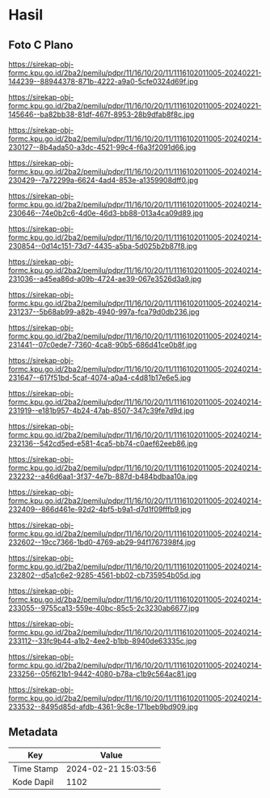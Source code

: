 # Hasil

## Foto C Plano

https://sirekap-obj-formc.kpu.go.id/2ba2/pemilu/pdpr/11/16/10/20/11/1116102011005-20240221-144239--88944378-871b-4222-a9a0-5cfe0324d69f.jpg

https://sirekap-obj-formc.kpu.go.id/2ba2/pemilu/pdpr/11/16/10/20/11/1116102011005-20240221-145646--ba82bb38-81df-467f-8953-28b9dfab8f8c.jpg

https://sirekap-obj-formc.kpu.go.id/2ba2/pemilu/pdpr/11/16/10/20/11/1116102011005-20240214-230127--8b4ada50-a3dc-4521-99c4-f6a3f2091d66.jpg

https://sirekap-obj-formc.kpu.go.id/2ba2/pemilu/pdpr/11/16/10/20/11/1116102011005-20240214-230429--7a72299a-6624-4ad4-853e-a1359908dff0.jpg

https://sirekap-obj-formc.kpu.go.id/2ba2/pemilu/pdpr/11/16/10/20/11/1116102011005-20240214-230646--74e0b2c6-4d0e-46d3-bb88-013a4ca09d89.jpg

https://sirekap-obj-formc.kpu.go.id/2ba2/pemilu/pdpr/11/16/10/20/11/1116102011005-20240214-230854--0d14c151-73d7-4435-a5ba-5d025b2b87f8.jpg

https://sirekap-obj-formc.kpu.go.id/2ba2/pemilu/pdpr/11/16/10/20/11/1116102011005-20240214-231036--a45ea86d-a09b-4724-ae39-067e3526d3a9.jpg

https://sirekap-obj-formc.kpu.go.id/2ba2/pemilu/pdpr/11/16/10/20/11/1116102011005-20240214-231237--5b68ab99-a82b-4940-997a-fca79d0db236.jpg

https://sirekap-obj-formc.kpu.go.id/2ba2/pemilu/pdpr/11/16/10/20/11/1116102011005-20240214-231441--07c0ede7-7360-4ca8-90b5-686d41ce0b8f.jpg

https://sirekap-obj-formc.kpu.go.id/2ba2/pemilu/pdpr/11/16/10/20/11/1116102011005-20240214-231647--617f51bd-5caf-4074-a0a4-c4d81b17e6e5.jpg

https://sirekap-obj-formc.kpu.go.id/2ba2/pemilu/pdpr/11/16/10/20/11/1116102011005-20240214-231919--e181b957-4b24-47ab-8507-347c39fe7d9d.jpg

https://sirekap-obj-formc.kpu.go.id/2ba2/pemilu/pdpr/11/16/10/20/11/1116102011005-20240214-232136--542cd5ed-e581-4ca5-bb74-c0aef62eeb86.jpg

https://sirekap-obj-formc.kpu.go.id/2ba2/pemilu/pdpr/11/16/10/20/11/1116102011005-20240214-232232--a46d6aa1-3f37-4e7b-887d-b484bdbaa10a.jpg

https://sirekap-obj-formc.kpu.go.id/2ba2/pemilu/pdpr/11/16/10/20/11/1116102011005-20240214-232409--866d461e-92d2-4bf5-b9a1-d7d1f09fffb9.jpg

https://sirekap-obj-formc.kpu.go.id/2ba2/pemilu/pdpr/11/16/10/20/11/1116102011005-20240214-232602--19cc7366-1bd0-4769-ab29-94f1767398f4.jpg

https://sirekap-obj-formc.kpu.go.id/2ba2/pemilu/pdpr/11/16/10/20/11/1116102011005-20240214-232802--d5a1c6e2-9285-4561-bb02-cb735954b05d.jpg

https://sirekap-obj-formc.kpu.go.id/2ba2/pemilu/pdpr/11/16/10/20/11/1116102011005-20240214-233055--9755ca13-559e-40bc-85c5-2c3230ab6677.jpg

https://sirekap-obj-formc.kpu.go.id/2ba2/pemilu/pdpr/11/16/10/20/11/1116102011005-20240214-233112--33fc9b44-a1b2-4ee2-b1bb-8940de63335c.jpg

https://sirekap-obj-formc.kpu.go.id/2ba2/pemilu/pdpr/11/16/10/20/11/1116102011005-20240214-233256--05f621b1-9442-4080-b78a-c1b9c564ac81.jpg

https://sirekap-obj-formc.kpu.go.id/2ba2/pemilu/pdpr/11/16/10/20/11/1116102011005-20240214-233532--8495d85d-afdb-4361-9c8e-171beb9bd909.jpg


## Metadata

| Key        | Value               |
| ---------- | ------------------- |
| Time Stamp | 2024-02-21 15:03:56 |
| Kode Dapil | 1102                |



